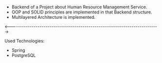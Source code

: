 - Backend of a Project about Human Resource Management Service.
- OOP and SOLID principles are implemented in that Backend structure.
- Multilayered Architecture is implemented.

<---------------------------------------------------------------------------->

Used Technologies:
- Spring
- PostgreSQL
